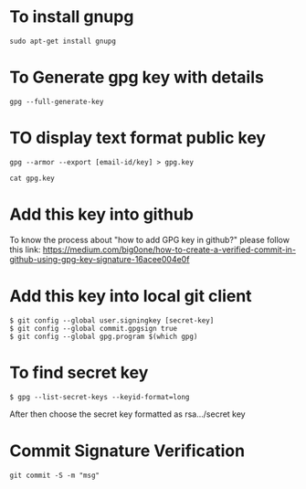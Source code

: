 # To install gnupg 
```text
sudo apt-get install gnupg
```

# To Generate gpg key with details
```text
gpg --full-generate-key
```

# TO display text format public key
```text
gpg --armor --export [email-id/key] > gpg.key

cat gpg.key
```
# Add this key into github

To know the process about "how to add GPG key in github?" please follow this link: https://medium.com/big0one/how-to-create-a-verified-commit-in-github-using-gpg-key-signature-16acee004e0f

# Add this key into local git client

```
$ git config --global user.signingkey [secret-key]
$ git config --global commit.gpgsign true
$ git config --global gpg.program $(which gpg)
```
# To find secret key

```
$ gpg --list-secret-keys --keyid-format=long
```

After then choose the secret key formatted as rsa.../secret key

# Commit Signature Verification

```text
git commit -S -m "msg"
```
